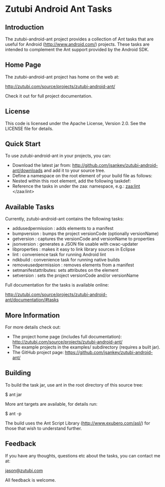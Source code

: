 Zutubi Android Ant Tasks
========================

Introduction
------------

The zutubi-android-ant project provides a collection of Ant tasks that
are useful for Android (http://www.android.com/) projects.  These
tasks are intended to complement the Ant support provided by the
Android SDK.

Home Page
---------

The zutubi-android-ant project has home on the web at:

http://zutubi.com/source/projects/zutubi-android-ant/

Check it out for full project documentation.

License
-------

This code is licensed under the Apache License, Version 2.0.  See the
LICENSE file for details.

Quick Start
-----------

To use zutubi-android-ant in your projects, you can:

* Download the latest jar from:
    http://github.com/jsankey/zutubi-android-ant/downloads
  and add it to your source tree.
* Define a namespace on the root element of your build file as follows:
    <project name="MyProject" xmlns:zaa="antlib:com.zutubi.android.ant">
* Nested within this root element, add the following taskdef:
    <taskdef uri="antlib:com.zutubi.android.ant"
             resource="com/zutubi/android/ant/antlib.xml"
             classpath="path/to/zutubi-android-ant.jar"/>
* Reference the tasks in under the zaa: namespace, e.g.:
    <target name="run-lint">
        <zaa:lint>
            <arg line="--check MissingPrefix /src/astrid/">
        </zaa:lint>
    </target>

Available Tasks
---------------

Currently, zutubi-android-ant contains the following tasks:

* addusedpermission    : adds <uses-permission> elements to a manifest
* bumpversion          : bumps the project versionCode (optionally versionName)
* getversion           : captures the versionCode and versionName to properties
* jsonversion          : generates a JSON file usable with cwac-updater
* libproperties        : makes it easy to link library sources in Eclipse
* lint                 : convenience task for running Android lint
* ndkbuild             : convenience task for running native builds
* removeusedpermission : removes <uses-permission> elements from a manifest
* setmanifestattributes: sets attributes on the <manifest> element
* setversion           : sets the project versionCode and/or versionName

Full documentation for the tasks is available online:

http://zutubi.com/source/projects/zutubi-android-ant/documentation/#tasks

More Information
----------------

For more details check out:

* The project home page (includes full documentation):
    http://zutubi.com/source/projects/zutubi-android-ant/
* The example projects in the examples/ subdirectory (requires a built jar).
* The GitHub project page:
    https://github.com/jsankey/zutubi-android-ant/

Building
--------

To build the task jar, use ant in the root directory of this source
tree:

$ ant jar

More ant targets are available, for details run:

$ ant -p

The build uses the Ant Script Library (http://www.exubero.com/asl/)
for those that wish to understand further.

Feedback
--------

If you have any thoughts, questions etc about the tasks, you can
contact me at:

  jason@zutubi.com

All feedback is welcome.

